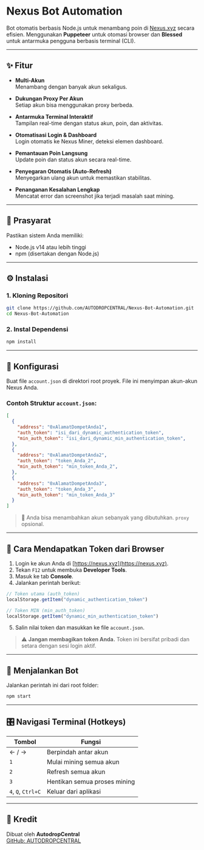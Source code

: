 
# Nexus Bot Automation

Bot otomatis berbasis Node.js untuk menambang poin di [Nexus.xyz](https://nexus.xyz) secara efisien. Menggunakan **Puppeteer** untuk otomasi browser dan **Blessed** untuk antarmuka pengguna berbasis terminal (CLI).

---

## ✨ Fitur

- **Multi-Akun**  
  Menambang dengan banyak akun sekaligus.

- **Dukungan Proxy Per Akun**  
  Setiap akun bisa menggunakan proxy berbeda.

- **Antarmuka Terminal Interaktif**  
  Tampilan real-time dengan status akun, poin, dan aktivitas.

- **Otomatisasi Login & Dashboard**  
  Login otomatis ke Nexus Miner, deteksi elemen dashboard.

- **Pemantauan Poin Langsung**  
  Update poin dan status akun secara real-time.

- **Penyegaran Otomatis (Auto-Refresh)**  
  Menyegarkan ulang akun untuk memastikan stabilitas.

- **Penanganan Kesalahan Lengkap**  
  Mencatat error dan screenshot jika terjadi masalah saat mining.

---

## 🧰 Prasyarat

Pastikan sistem Anda memiliki:

- Node.js v14 atau lebih tinggi
- npm (disertakan dengan Node.js)

---

## ⚙️ Instalasi

### 1. Kloning Repositori

```bash
git clone https://github.com/AUTODROPCENTRAL/Nexus-Bot-Automation.git
cd Nexus-Bot-Automation
```

### 2. Instal Dependensi

```bash
npm install
```

---

## 🔧 Konfigurasi

Buat file `account.json` di direktori root proyek. File ini menyimpan akun-akun Nexus Anda.

### Contoh Struktur `account.json`:

```json
[
  {
    "address": "0xAlamatDompetAnda1",
    "auth_token": "isi_dari_dynamic_authentication_token",
    "min_auth_token": "isi_dari_dynamic_min_authentication_token",
  },
  {
    "address": "0xAlamatDompetAnda2",
    "auth_token": "token_Anda_2",
    "min_auth_token": "min_token_Anda_2",
  },
  {
    "address": "0xAlamatDompetAnda3",
    "auth_token": "token_Anda_3",
    "min_auth_token": "min_token_Anda_3"
  }
]
```

> 🔁 Anda bisa menambahkan akun sebanyak yang dibutuhkan. `proxy` opsional.

---

## 🔑 Cara Mendapatkan Token dari Browser

1. Login ke akun Anda di [https://nexus.xyz](https://nexus.xyz).
2. Tekan `F12` untuk membuka **Developer Tools**.
3. Masuk ke tab **Console**.
4. Jalankan perintah berikut:

```js
// Token utama (auth_token)
localStorage.getItem("dynamic_authentication_token")

// Token MIN (min_auth_token)
localStorage.getItem("dynamic_min_authentication_token")
```

5. Salin nilai token dan masukkan ke file `account.json`.

> ⚠️ **Jangan membagikan token Anda.** Token ini bersifat pribadi dan setara dengan sesi login aktif.

---

## 🚀 Menjalankan Bot

Jalankan perintah ini dari root folder:

```bash
npm start
```

---

## 🎛️ Navigasi Terminal (Hotkeys)

| Tombol             | Fungsi                                           |
|--------------------|--------------------------------------------------|
| ← / →              | Berpindah antar akun                             |
| `1`                | Mulai mining semua akun                          |
| `2`                | Refresh semua akun                               |
| `3`                | Hentikan semua proses mining                     |
| `4`, `Q`, `Ctrl+C` | Keluar dari aplikasi                             |

---

## 🧠 Kredit

Dibuat oleh **AutodropCentral**  
[GitHub: AUTODROPCENTRAL](https://github.com/AUTODROPCENTRAL)
